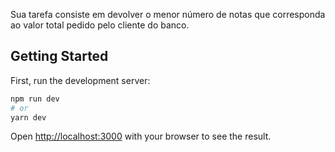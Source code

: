 Sua tarefa consiste em devolver o menor número de notas que corresponda ao valor total pedido pelo cliente do banco.

## Getting Started

First, run the development server:

```bash
npm run dev
# or
yarn dev
```

Open [http://localhost:3000](http://localhost:3000) with your browser to see the result.
